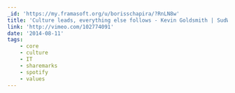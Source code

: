 ```yaml
---
_id: 'https://my.framasoft.org/u/borisschapira/?RnLN8w'
title: 'Culture leads, everything else follows - Kevin Goldsmith | SudWeb 2014'
link: 'http://vimeo.com/102774091'
date: '2014-08-11'
tags:
    - core
    - culture
    - IT
    - sharemarks
    - spotify
    - values
---
```


<div class="markdown"><p></p></div>

